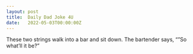 ```yaml
---
layout: post
title:  Daily Dad Joke 4U
date:   2022-05-03T00:00:00Z
---
```

These two strings walk into a bar and sit down. The bartender says, “”So what’ll it be?”
